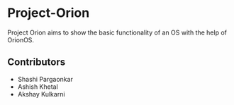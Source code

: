 # Project-Orion

Project Orion aims to show the basic functionality of an OS with the help of OrionOS.

## Contributors
* Shashi Pargaonkar
* Ashish Khetal
* Akshay Kulkarni
